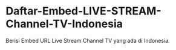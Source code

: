 # Daftar-Embed-LIVE-STREAM-Channel-TV-Indonesia
 Berisi Embed URL Live Stream Channel TV yang ada di Indonesia.
